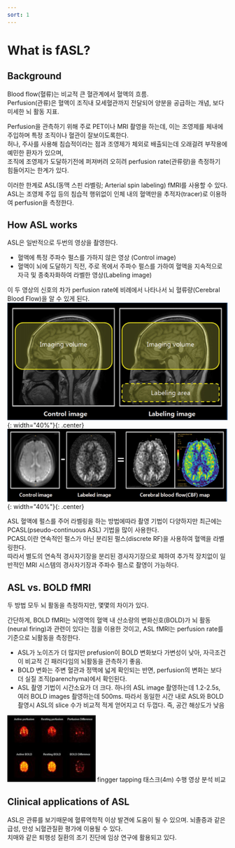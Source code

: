 ```yaml
---
sort: 1
---
```


# What is fASL?

## Background
Blood flow(혈류)는 비교적 큰 혈관계에서 혈액의 흐름.  
Perfusion(관류)은 혈액이 조직내 모세혈관까지 전달되어 양분을 공급하는 개념, 보다 미세한 뇌 활동 지표.

Perfusion을 관측하기 위해 주로 PET이나 MRI 촬영을 하는데, 이는 조영제를 체내에 주입하며 특정 조직이나 혈관이 잘보이도록한다.  
허나, 주사를 사용해 침습적이라는 점과 조영제가 체외로 배출되는데 오래걸려 부작용에 예민한 환자가 있으며,  
조직에 조영제가 도달하기전에 퍼져버려 오히려 perfusion rate(관류량)을 측정하기 힘들어지는 한계가 있다.

이러한 한계로 ASL(동맥 스핀 라벨링; Arterial spin labeling) fMRI를 사용할 수 있다.  
ASL는 조영제 주입 등의 침습적 행위없이 인체 내의 혈액만을 추적자(tracer)로 이용하여 perfusion을 측정한다.

## How ASL works
ASL은 일반적으로 두번의 영상을 촬영한다.  

- 혈액에 특정 주파수 펄스를 가하지 않은 영상 (Control image)
- 혈액이 뇌에 도달하기 직전, 주로 목에서 주파수 펄스를 가하여 혈액을 지속적으로 자극 및 종축자화하여 라벨한 영상(Labeling image)  
  
이 두 영상의 신호의 차가 perfusion rate에 비례에서 나타나서 뇌 혈류량(Cerebral Blood Flow)을 알 수 있게 된다.  
![ASL](/assets/images/ASL.PNG){: width="40%"}{: .center} ![ASL_MAP](/assets/images/ASL_MAP.PNG){: width="40%"}{: .center}  

ASL 혈액에 펄스를 주어 라벨링을 하는 방법에따라 촬영 기법이 다양하지만 최근에는 PCASL(pseudo-continuous ASL) 기법을 많이 사용한다.  
PCASL이란 연속적인 펄스가 아닌 분리된 펄스(discrete RF)을 사용하여 혈액을 라벨링한다.  
따라서 별도의 연속적 경사자기장을 분리된 경사자기장으로 체하여 추가적 장치없이 일반적인 MRI 시스템의 경사자기장과 주파수 펄스로 촬영이 가능하다.

## ASL vs. BOLD fMRI
두 방법 모두 뇌 활동을 측정하지만, 몇몇의 차이가 있다. 

간단하게, BOLD fMRI는 뇌영역의 혈액 내 산소량의 변화신호(BOLD)가 뇌 활동(neural firing)과 관련이 있다는 점을 이용한 것이고, 
ASL fMRI는 perfusion rate를 기준으로 뇌활동을 측정한다.

- ASL가 노이즈가 더 많지만 prefusion이 BOLD 변화보다 가변성이 낮아, 자극조건이 비교적 긴 패러다임의 뇌활동을 관측하기 좋음.
- BOLD 변화는 주변 혈관과 정맥에 넓게 확인되는 반면, perfusion의 변화는 보다 더 실질 조직(parenchyma)에서 확인된다.  
- ASL 촬영 기법이 시간소요가 더 크다. 하나의 ASL image 촬영하는데 1.2-2.5s, 여러 BOLD images 촬영하는데 500ms.
  따라서 동일한 시간 내로 ASL와 BOLD 촬영시 ASL의 slice 수가 비교적 적게 얻어지고 더 두껍다. 즉, 공간 해상도가 낮음

<img src=/assets/images/ASLvsBOLD.PNG width="40%">  
fingger tapping 태스크(4m) 수행 영상 분석 비교


## Clinical applications of ASL
ASL은 관류를 보기때문에 혈류역학적 이상 발견에 도움이 될 수 있으며.
뇌졸증과 같은 급성, 만성 뇌혈관질환 평가에 이용될 수 있다.  
치매와 같은 퇴행성 질환의 조기 진단에 임상 연구에 활용되고 있다.


